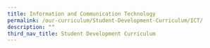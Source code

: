 ```yaml
---
title: Information and Communication Technology
permalink: /our-curriculum/Student-Development-Curriculum/ICT/
description: ""
third_nav_title: Student Development Curriculum
---
```

